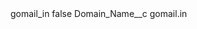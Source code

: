 <?xml version="1.0" encoding="UTF-8"?>
<CustomMetadata xmlns="http://soap.sforce.com/2006/04/metadata" xmlns:xsi="http://www.w3.org/2001/XMLSchema-instance" xmlns:xsd="http://www.w3.org/2001/XMLSchema">
    <label>gomail_in</label>
    <protected>false</protected>
    <values>
        <field>Domain_Name__c</field>
        <value xsi:type="xsd:string">gomail.in</value>
    </values>
</CustomMetadata>
